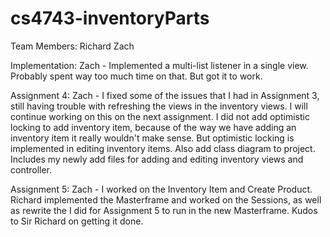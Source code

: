 # cs4743-inventoryParts
Team Members:
Richard 
Zach

Implementation:
Zach - Implemented a multi-list listener in a single view. Probably spent way too much time on that. But got it to work.

Assignment 4:
Zach - I fixed some of the issues that I had in Assignment 3, still having trouble with refreshing the views in the 
inventory views. I will continue working on this on the next assignment. I did not add optimistic locking to add inventory item,
because of the way we have adding an inventory item it really wouldn't make sense. But optimistic locking is implemented in 
editing inventory items. 
Also add class diagram to project. Includes my newly add files for adding and editing inventory views and controller.

Assignment 5:
Zach - I worked on the Inventory Item and Create Product. 
Richard implemented the Masterframe and worked on the Sessions, as well as rewrite the I did for Assignment 5 to run in the new Masterframe. Kudos to Sir Richard on getting it done.
